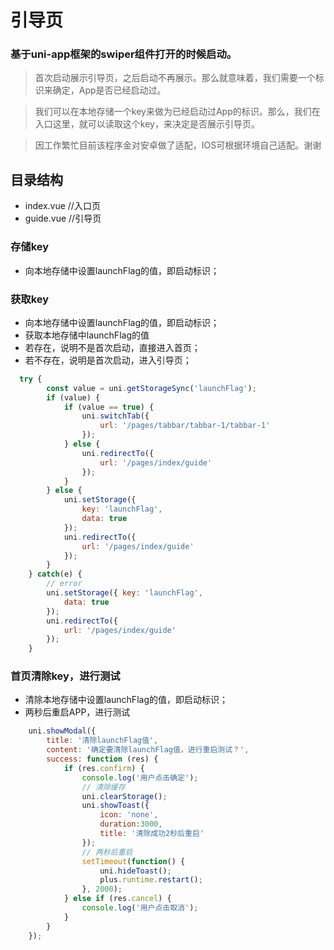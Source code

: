 # 引导页

###  基于uni-app框架的swiper组件打开的时候启动。

> 首次启动展示引导页，之后启动不再展示。那么就意味着，我们需要一个标识来确定，App是否已经启动过。

> 我们可以在本地存储一个key来做为已经启动过App的标识。那么，我们在入口这里，就可以读取这个key，来决定是否展示引导页。

> 因工作繁忙目前该程序金对安卓做了适配，IOS可根据环境自己适配。谢谢

## 目录结构
* index.vue //入口页
* guide.vue //引导页
### 存储key
* 向本地存储中设置launchFlag的值，即启动标识；
### 获取key
* 向本地存储中设置launchFlag的值，即启动标识；
* 获取本地存储中launchFlag的值
* 若存在，说明不是首次启动，直接进入首页；
* 若不存在，说明是首次启动，进入引导页；
```javascript
  try {
        const value = uni.getStorageSync('launchFlag');
        if (value) {
            if (value == true) {
                uni.switchTab({
                    url: '/pages/tabbar/tabbar-1/tabbar-1'
                });
            } else {
                uni.redirectTo({
                    url: '/pages/index/guide'
                });
            }
        } else {
            uni.setStorage({
                key: 'launchFlag',
                data: true
            });
            uni.redirectTo({
                url: '/pages/index/guide'
            });
        }
    } catch(e) { 
        // error 
        uni.setStorage({ key: 'launchFlag', 
            data: true
        }); 
        uni.redirectTo({ 
            url: '/pages/index/guide' 
        }); 
    }
```
### 首页清除key，进行测试
* 清除本地存储中设置launchFlag的值，即启动标识；
* 两秒后重启APP，进行测试
```javascript
	uni.showModal({
        title: '清除launchFlag值',
        content: '确定要清除launchFlag值，进行重启测试？',
        success: function (res) {
            if (res.confirm) {
                console.log('用户点击确定');
                // 清除缓存
                uni.clearStorage();
                uni.showToast({
                    icon: 'none',
                    duration:3000,
                    title: '清除成功2秒后重启'
                });
                // 两秒后重启
                setTimeout(function() {
                    uni.hideToast();
                    plus.runtime.restart();
                }, 2000);
            } else if (res.cancel) {
                console.log('用户点击取消');
            }
        }
    });
```